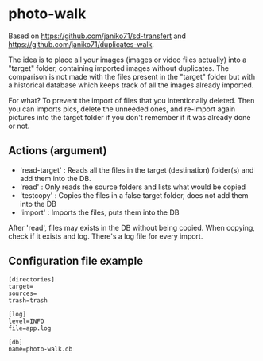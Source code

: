 # photo-walk

Based on https://github.com/janiko71/sd-transfert and https://github.com/janiko71/duplicates-walk.

The idea is to place all your images (images or video files actually) into a "target" folder, containing imported images without duplicates. The comparison is not made with the files present in the "target" folder but with a historical database which keeps track of all the images already imported.

For what? To prevent the import of files that you intentionally deleted. Then you can imports pics, delete the unneeded ones, and re-import again pictures into the target folder if you don't remember if it was already done or not. 

## Actions (argument)

- 'read-target' : Reads all the files in the target (destination) folder(s) and add them into the DB.  
- 'read' : Only reads the source folders and lists what would be copied
- 'testcopy' : Copies the files in a false target folder, does not add them into the DB
- 'import' : Imports the files, puts them into the DB

After 'read', files may exists in the DB without being copied. When copying, check if it exists and log. There's a log file for every import.

## Configuration file example

```
[directories]
target=
sources=
trash=trash

[log]
level=INFO
file=app.log

[db]
name=photo-walk.db
```